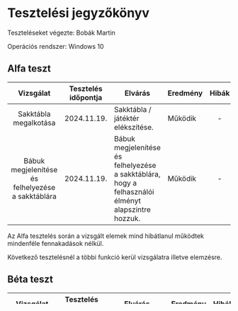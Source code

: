 # Tesztelési jegyzőkönyv
Teszteléseket végezte: Bobák Martin

Operációs rendszer: Windows 10

## Alfa teszt
| Vizsgálat | Tesztelés időpontja | Elvárás | Eredmény | Hibák |
| :---: | --- | --- | --- | :---: |
| Sakktábla megalkotása | 2024.11.19. | Sakktábla / játéktér elékszítése. | Működik | - |
| Bábuk megjelenítése és felhelyezése a sakktáblára | 2024.11.19. | Bábuk megjelenítése és felhelyezése a sakktáblára, hogy a felhasználói élményt alapszintre hozzuk. | Működik | - |

Az Alfa tesztelés során a vizsgált elemek mind hibátlanul működtek mindenféle fennakadások nélkül.

Következő tesztelésnél a többi funkció kerül vizsgálatra illetve elemzésre.


## Béta teszt
| Vizsgálat | Tesztelés időpontja | Elvárás | Eredmény | Hibák |
| :---: | --- | --- | --- | :---: |
| Csikó mozgásának szabálya | 2024.11.25. | A csikó szabályainak implementálása. | Működik | - |
| Király mozgásának szabálya | 2024.11.25. | A Király szabályainak implementálása. | Működik | - |
| Királynő mozgásának szabálya | 2024.11.25. | A Királynő szabályainak implementálása. | Működik | - |

A Béta teszt során a vizsgált elemek mind hibátlanul működtek mindenféle fennakadás nélkül.

A végleges tesztelés során az összes fent felsorolt vizsgálati elem újra ellenőrzésre kerül.

Ezzel együtt az új funkciók is tesztelésre kerültek.

## Végleges teszt
| Vizsgálat | Tesztelés időpontja | Elvárás | Eredmény | Hibák |
| :---: | --- | --- | --- | :---: |
| Menü | 2024.11.25. | A játék kezdetekor megjelenő menü. | Működik | - |
| Menü start | 2024.11.25. | A menüből el lehet indítani a játékot | Működik | - |
| Menü exit | 2024.11.25. | A menüből ki lehet lépni. | Működik | - |

A Végleges teszt lezajlott és minden funkció rendesen működik, esztétikailag is megfelelő a program.

Átadásra készen áll a megrendelőnek.

Tesztelést végezte és írta: Bobák Martin

Befejezve: 2024.12.04.